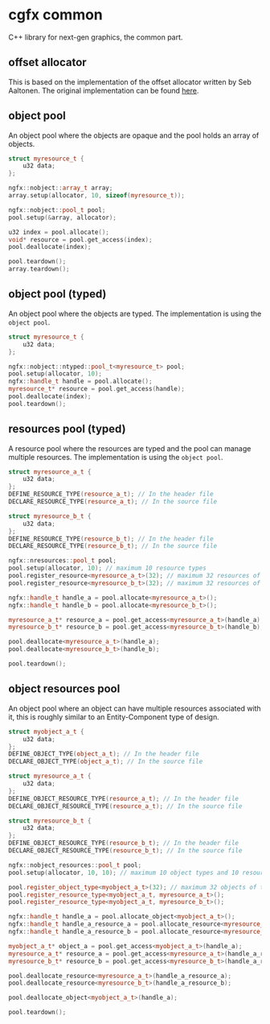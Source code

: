 # cgfx common

C++ library for next-gen graphics, the common part.

## offset allocator

This is based on the implementation of the offset allocator written by Seb Aaltonen. The original implementation can be found
[here](https://github.com/sebbbi/OffsetAllocator).

## object pool

An object pool where the objects are opaque and the pool holds an array of objects.

```c++
struct myresource_t {
    u32 data;
};

ngfx::nobject::array_t array;
array.setup(allocator, 10, sizeof(myresource_t));

ngfx::nobject::pool_t pool;
pool.setup(&array, allocator);

u32 index = pool.allocate();
void* resource = pool.get_access(index);
pool.deallocate(index);

pool.teardown();
array.teardown();
```

## object pool (typed)

An object pool where the objects are typed. The implementation is using the `object pool`.

```c++
struct myresource_t {
    u32 data;
};

ngfx::nobject::ntyped::pool_t<myresource_t> pool;
pool.setup(allocator, 10);
ngfx::handle_t handle = pool.allocate();
myresource_t* resource = pool.get_access(handle);
pool.deallocate(index);
pool.teardown();
```

## resources pool (typed)

A resource pool where the resources are typed and the pool can manage multiple resources. The implementation is using the `object pool`.

```c++
struct myresource_a_t {
    u32 data;
};
DEFINE_RESOURCE_TYPE(resource_a_t); // In the header file
DECLARE_RESOURCE_TYPE(resource_a_t); // In the source file

struct myresource_b_t {
    u32 data;
};
DEFINE_RESOURCE_TYPE(resource_b_t); // In the header file
DECLARE_RESOURCE_TYPE(resource_b_t); // In the source file

ngfx::nresources::pool_t pool;
pool.setup(allocator, 10); // maximum 10 resource types
pool.register_resource<myresource_a_t>(32); // maximum 32 resources of type myresource_a_t
pool.register_resource<myresource_b_t>(32); // maximum 32 resources of type myresource_b_t

ngfx::handle_t handle_a = pool.allocate<myresource_a_t>();
ngfx::handle_t handle_b = pool.allocate<myresource_b_t>();

myresource_a_t* resource_a = pool.get_access<myresource_a_t>(handle_a);
myresource_b_t* resource_b = pool.get_access<myresource_b_t>(handle_b);

pool.deallocate<myresource_a_t>(handle_a);
pool.deallocate<myresource_b_t>(handle_b);

pool.teardown();
```


## object resources pool

An object pool where an object can have multiple resources associated with it, this is roughly similar to an Entity-Component type of design.

```c++
struct myobject_a_t {
    u32 data;
};
DEFINE_OBJECT_TYPE(object_a_t); // In the header file
DECLARE_OBJECT_TYPE(object_a_t); // In the source file

struct myresource_a_t {
    u32 data;
};
DEFINE_OBJECT_RESOURCE_TYPE(resource_a_t); // In the header file
DECLARE_OBJECT_RESOURCE_TYPE(resource_a_t); // In the source file

struct myresource_b_t {
    u32 data;
};
DEFINE_OBJECT_RESOURCE_TYPE(resource_b_t); // In the header file
DECLARE_OBJECT_RESOURCE_TYPE(resource_b_t); // In the source file

ngfx::nobject_resources::pool_t pool;
pool.setup(allocator, 10, 10); // maximum 10 object types and 10 resource types

pool.register_object_type<myobject_a_t>(32); // maximum 32 objects of type myobject_a_t
pool.register_resource_type<myobject_a_t, myresource_a_t>(); 
pool.register_resource_type<myobject_a_t, myresource_b_t>(); 

ngfx::handle_t handle_a = pool.allocate_object<myobject_a_t>();
ngfx::handle_t handle_a_resource_a = pool.allocate_resource<myresource_a_t>(handle_a);
ngfx::handle_t handle_a_resource_b = pool.allocate_resource<myresource_b_t>(handle_a);

myobject_a_t* object_a = pool.get_access<myobject_a_t>(handle_a);
myresource_a_t* resource_a = pool.get_access<myresource_a_t>(handle_a_resource_a);
myresource_b_t* resource_b = pool.get_access<myresource_b_t>(handle_a_resource_b);

pool.deallocate_resource<myresource_a_t>(handle_a_resource_a);
pool.deallocate_resource<myresource_b_t>(handle_a_resource_b);

pool.deallocate_object<myobject_a_t>(handle_a);

pool.teardown();
```
